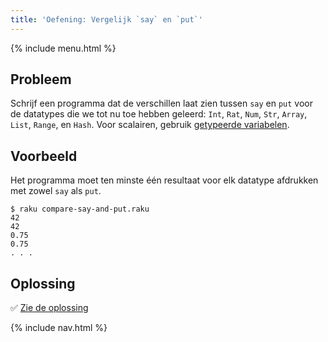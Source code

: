 ```yaml
---
title: 'Oefening: Vergelijk `say` en `put`'
---
```


{% include menu.html %}

## Probleem

Schrijf een programma dat de verschillen laat zien tussen `say` en `put` voor de datatypes die we tot nu toe hebben geleerd: `Int`, `Rat`, `Num`, `Str`, `Array`, `List`, `Range`, en `Hash`. Voor scalairen, gebruik [getypeerde variabelen](/nl/essentials/typed-variables).

## Voorbeeld

Het programma moet ten minste één resultaat voor elk datatype afdrukken met zowel `say` als `put`.

```console
$ raku compare-say-and-put.raku
42
42
0.75
0.75
. . .
```

## Oplossing

✅ [Zie de oplossing](solution)

{% include nav.html %}